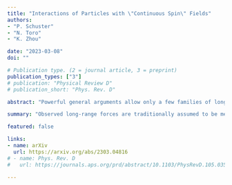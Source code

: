 ```yaml
---
title: "Interactions of Particles with \"Continuous Spin\" Fields"
authors:
- "P. Schuster"
- "N. Toro"
- "K. Zhou"

date: "2023-03-08"
doi: ""

# Publication type. (2 = journal article, 3 = preprint)
publication_types: ["3"]
# publication: "Physical Review D"
# publication_short: "Phys. Rev. D"

abstract: "Powerful general arguments allow only a few families of long-range interactions, exemplified by gauge field theories of electromagnetism and gravity. However, all of these arguments presuppose that massless fields have zero spin scale (Casimir invariant) and hence exactly boost invariant helicity. This misses the most general behavior compatible with Lorentz symmetry. We present a Lagrangian formalism describing interactions of matter particles with bosonic \"continuous spin\" fields with arbitrary spin scale $\\rho$. Remarkably, physical observables are well approximated by familiar theories at frequencies larger than $\\rho$, with calculable deviations at low frequencies and long distances. For example, we predict specific $\\rho$-dependent modifications to the Lorentz force law and the Larmor formula, which lay the foundation for experimental tests of the photon's spin scale. We also reproduce known soft radiation emission amplitudes for nonzero $\\rho$. The particles' effective matter currents are not fully localized to their worldlines when $\\rho \\neq 0$, which motivates investigation of manifestly local completions of our theory. Our results also motivate the development of continuous spin analogues of gravity and non-Abelian gauge theories. Given the correspondence with familiar gauge theory in the small $\\rho$ limit, we conjecture that continuous spin particles may in fact mediate known long-range forces, with testable consequences."

summary: "Observed long-range forces are traditionally assumed to be mediated by fields with exactly zero spin scale. We present the first theory of matter particles interacting with \"continuous spin\" fields with arbitrary $\\rho$, and show that there are calculable, universal, observable $\\rho$-dependent modifications from familiar gauge theories."

featured: false

links:
- name: arXiv
  url: https://arxiv.org/abs/2303.04816
# - name: Phys. Rev. D
#   url: https://journals.aps.org/prd/abstract/10.1103/PhysRevD.105.035036

---
```

